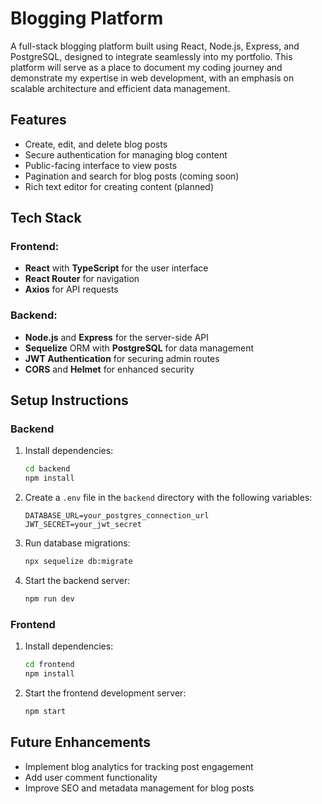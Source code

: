 # Blogging Platform

A full-stack blogging platform built using React, Node.js, Express, and PostgreSQL, designed to integrate seamlessly into my portfolio. This platform will serve as a place to document my coding journey and demonstrate my expertise in web development, with an emphasis on scalable architecture and efficient data management.

## Features
- Create, edit, and delete blog posts
- Secure authentication for managing blog content
- Public-facing interface to view posts
- Pagination and search for blog posts (coming soon)
- Rich text editor for creating content (planned)

## Tech Stack
### Frontend:
- **React** with **TypeScript** for the user interface
- **React Router** for navigation
- **Axios** for API requests

### Backend:
- **Node.js** and **Express** for the server-side API
- **Sequelize** ORM with **PostgreSQL** for data management
- **JWT Authentication** for securing admin routes
- **CORS** and **Helmet** for enhanced security

## Setup Instructions

### Backend
1. Install dependencies:
    ```bash
    cd backend
    npm install
    ```
2. Create a `.env` file in the `backend` directory with the following variables:
    ```env
    DATABASE_URL=your_postgres_connection_url
    JWT_SECRET=your_jwt_secret
    ```
3. Run database migrations:
    ```bash
    npx sequelize db:migrate
    ```
4. Start the backend server:
    ```bash
    npm run dev
    ```

### Frontend
1. Install dependencies:
    ```bash
    cd frontend
    npm install
    ```
2. Start the frontend development server:
    ```bash
    npm start
    ```

## Future Enhancements
- Implement blog analytics for tracking post engagement
- Add user comment functionality
- Improve SEO and metadata management for blog posts
